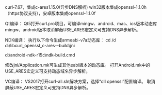 
curl-7.67，集成c-ares1.15.0(异步DNS解析)
win32版本集成openssl-1.1.0h（https协议支持），安卓版本集成openssl-1.1.0f


Qt编译：
Qt5打开curl.pro项目，可编译mingw、android、mac、ios版本动态库
mingw、android版本取消屏蔽USE_ARES宏定义可支持DNS异步解析。


NDK编译：
执行以下命令生成armeabi-v7a动态库：
cd /d d:\libcurl_openssl_c-ares--build\jni

d:\android-ndk-r15c\ndk-build.cmd

修改jni/Application.mk可生成其他eabi版本的动态库。
打开Android.mk中的USE_ARES宏定义可支持动态域名异步解析。


VC编译：
VS2017打开curl-all.sln解决方案，选择“dll openssl”配置编译。
取消屏蔽USE_ARES宏定义可支持DNS异步解析。
